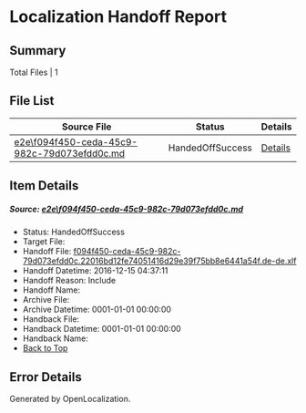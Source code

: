 # <a name='report-top'></a> Localization Handoff Report

## Summary
 Total Files | 1

## File List
 Source File | Status | Details 
 ----------- | ------ | ------- 
 [e2e\f094f450-ceda-45c9-982c-79d073efdd0c.md](https://github.com/OpenLocalizationTestOrg/ol-test0/blob/29b0a2750fdc7018e5254e6f344d52172df875cf/e2e/f094f450-ceda-45c9-982c-79d073efdd0c.md) | HandedOffSuccess | [Details](#f23c3087e6eedfa1e1cda2841491574f89a787ba1)

## Item Details
##### <a name='f23c3087e6eedfa1e1cda2841491574f89a787ba1'></a> Source: [e2e\f094f450-ceda-45c9-982c-79d073efdd0c.md](https://github.com/OpenLocalizationTestOrg/ol-test0/blob/29b0a2750fdc7018e5254e6f344d52172df875cf/e2e/f094f450-ceda-45c9-982c-79d073efdd0c.md)
* Status: HandedOffSuccess
* Target File: 
* Handoff File: [f094f450-ceda-45c9-982c-79d073efdd0c.22016bd12fe74051416d29e39f75bb8e6441a54f.de-de.xlf](https://github.com/OpenLocalizationTestOrg/ol-test0-handoff/blob/c83c145640eb43db55c8a23dc214d9376d6e6068/ol-handoff/OpenLocalizationTestOrg/ol-test0-dede/xinjiang/ht/f094f450-ceda-45c9-982c-79d073efdd0c.22016bd12fe74051416d29e39f75bb8e6441a54f.de-de.xlf)
* Handoff Datetime: 2016-12-15 04:37:11
* Handoff Reason: Include
* Handoff Name: 
* Archive File: 
* Archive Datetime: 0001-01-01 00:00:00
* Handback File: 
* Handback Datetime: 0001-01-01 00:00:00
* Handback Name: 
* [Back to Top](#report-top)


## Error Details

Generated by OpenLocalization.
